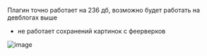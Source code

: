 Плагин точно работает на 236 дб, возможно будет работать на девблогах выше

- не работает сохранений картинок с феерверков

![image](https://github.com/user-attachments/assets/90a25390-d3df-4399-82a7-b52fd25ed3f5)
